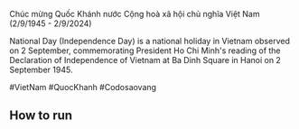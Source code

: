 Chúc mừng Quốc Khánh nước Cộng hoà xã hội chủ nghĩa Việt Nam (2/9/1945 - 2/9/2024)

National Day (Independence Day) is a national holiday in Vietnam observed on 2 September, commemorating President Ho Chi Minh's reading of the Declaration of Independence of Vietnam at Ba Dinh Square in Hanoi on 2 September 1945. 

#VietNam #QuocKhanh #Codosaovang

## How to run 
